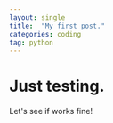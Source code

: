 ```yaml
---
layout: single
title:  "My first post."
categories: coding
tag: python
---
```


# Just testing.

Let's see if works fine!
 
